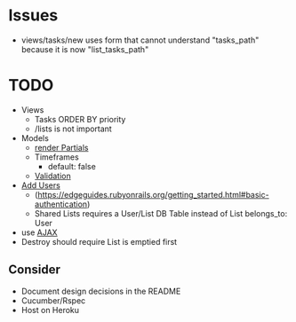 # Issues
- views/tasks/new uses form that cannot understand "tasks_path" because it is now "list_tasks_path"

# TODO
- Views
  - Tasks ORDER BY priority
  - /lists is not important
- Models
  - [render Partials](https://edgeguides.rubyonrails.org/getting_started.html#rendering-a-partial-form)
  - Timeframes
    - default: false
  - [Validation](https://edgeguides.rubyonrails.org/getting_started.html#adding-some-validation)
- [Add Users](https://www.railstutorial.org/book/modeling_users)
  - (https://edgeguides.rubyonrails.org/getting_started.html#basic-authentication)
  - Shared Lists requires a User/List DB Table instead of List belongs_to: User
- use [AJAX](https://docs.google.com/document/d/1wDGbrMNZcC9fNPRmIvftnUF0gO9Ref1QsbdODm0KF-Y/edit#)
- Destroy should require List is emptied first

## Consider
- Document design decisions in the README
- Cucumber/Rspec
- Host on Heroku
